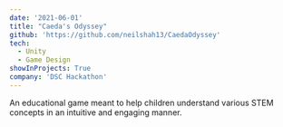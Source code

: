 ```yaml
---
date: '2021-06-01'
title: "Caeda's Odyssey"
github: 'https://github.com/neilshah13/CaedaOdyssey'
tech:
  - Unity
  - Game Design
showInProjects: True
company: 'DSC Hackathon'
---
```


An educational game meant to help children understand various STEM concepts in an intuitive and engaging manner.